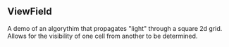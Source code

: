 ## ViewField

A demo of an algorythim that propagates "light" through a square 2d grid.  
Allows for the visibility of one cell from another to be determined.
